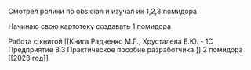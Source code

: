 Смотрел ролики по obsidian и изучал их
1,2,3 помидора

Начинаю свою картотеку создавать 
	1 помидора

Работа с книгой [[Книга Радченко М.Г., Хрусталева Е.Ю. - 1С Предприятие 8.3 Практическое пособие разработчика.]]
	2 помидора
[[2023 год]]